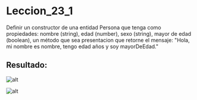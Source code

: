 # Leccion_23_1
Definir un constructor de una entidad Persona que tenga como propiedades: nombre (string), edad (number), sexo (string), mayor de edad (boolean), un método que sea presentacion que retorne el mensaje: "Hola, mi nombre es nombre, tengo edad años y soy mayorDeEdad."

## Resultado:

![alt](http://4.1m.yt/U2z0tJr.png)

![alt](http://4.1m.yt/UBs2Gh.png)

